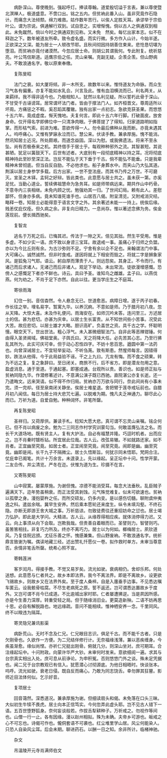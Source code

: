 <!-- { "loadSidebar": true } -->
　　病卧深山。尊使晚到。强起呼灯。捧读尊翰。道爱殷切溢于言表。兼以尊使暨北溟禅人。极道盛意。不啻口出。铭之五内。但贫衲此番入山。虽非究竟作石隐计。而痛念大法倾颓。绵力难救。姑作数年苦行。以俟人定胜天耳。承谬举于宗伯叶公。谓为宗说。俱通解行双到。试自思之。实增惭愧。倘以古人之俱通双到相此。未免蹴然。倘以今时之俱通双到见称。又未免　然矣。每忆出家本志。似不在释迦之下。数年被道友所牵。致令虚名盛。而实行微。多方作入山计。今始半遂。正欲深之又深。能为居士一人顿改节耶。且秋间彻因持胡善住柬来。悲怆恳切堪为堕泪。而贫衲亦竟付诸漠然。今忽应居士命。则胡公其谓我何。专此附复。统祈慈亮。叶公笃信斯道。适膺宗伯之任。灵山亲嘱。克副无疑。企羡企羡。但山野病夫。不敢浪通名字。敬以原柬奉缴。

　　复陈旻昭

　　法门之衰。如大厦将倾。非一木所支。故数年以来。惟恃道友为命脉。而众生习气各有偏重。亦复不能如水乳合。兴言及此。惟有血泪横流而已。利名两关。从来羁绊。我不得非适今也。乃极相知人。犹然以名利见疑。所以誓朽此骨于深山。不甘受千古诬谤耳。居常谓坏法门者。皆由于撑法门人。如齐桓晋文。尊周适所以坏周。方痛惩之不暇。奚忍蹈其覆辙。独有出家一点初志。急欲克获圣果。而悠悠十五六年。竟成虚度。惭天愧地。夫复何言。即此十五六年行脚。打破面皮。放舍身命。仅开得名字即佛位中一只清净肉眼。于佛菩提了了得知。归家道路明如指掌。而形枯气索。前进为难。意欲传得一人。勿令最后佛种从我而断。亦竟未遇其人。呜呼痛心。又惟有梦寐永泣而已。慧公来。伏读手教。兼承厚施。愧不能消。然讯知居士近况。所处颇艰。而道念益固。深以为慰。或我佛遗法。将来不至永坠。尚有否极泰来之机。其终借手于居士乎。每观种种邪外之流。其智甚短。其说甚陋。犹足以簧鼓天下。后世有述者。大底别有一段彻底精神以持之耳。况将彻底精神持此至妙至深正法。岂反不能弘于天下垂于千古。倘不能弘不能垂。只是我辈精神未曾彻底。但当自反自励。不必他求也。船子身葬水中。而夹山乃大弘其道。荆溪以居士身参学多载。后方出家。一世不登法座。而其书乃传之万世。不可磨灭。宣圣之木铎。孟轲之好辩。皆此类也。此意愿与居士共之。虽未获一第。亦奚足忧。当勤心道业。誓续佛祖慧命为急务耳。如是师带病远来。期共作山中朽骨。不意寺内三丧相继。未免内顾之忧。勉强劝其一归。了世间幻局。赖有此人。差慰鄙怀。但身亦多病。竟未知谁死谁手也。山居百八偈。附呈清览。又附戒消灾经。略释一卷。知居士必能得意于语言文字之外。其余著述未能一一持上。统俟后缘。贱恙仗庇仅痊。但久病之余。非复向日精力。一息尚存。惟以著述念佛为务。俟金莲现前。便长揖西驰矣。

　　复智龙

　　逃名于万死之后。已悔其迟。传法于一隙之天。倍见其拙。然生平受用。惟是多虚。不如少实一语。庶不致以身谤三宝耳。故退戒一事。虽痛心于归师之负盟。亦以为今比丘则有余。为古沙弥则不足。宁舍有余以企不足也。来翰谓法门中事。大可痛心。诚然诚然。但非时食戒。遂因将就上下相安而毁之。将就二字是狮象家风。是狐兔习气耶。语云。躬自厚而薄责于人。则远怨矣。其身正。不令而行。有诸己而后求诸人。无诸己而后非诸人。观足下举动。未出常流。徒欲漫增感慨。恐傍人之感慨足下者亦不鲜也。诗云。具曰予圣。谁知鸟之雌雄。孟子曰。以燕伐燕。何为劝之。不肖于足下亦然。自此以往。更当学庄生之不庭耳。

　　寄徐雨海

　　幻住一别。音信杳然。令人悬念无已。世道愈恶。病障日增。遂于丙子初春。作长往之举。埋名易字。暂寓九华。以养沉痾。不意如是师。乃于腊月初八夜。忽从天降。大惊大喜。未及作礼便问。雨海安在。如师沉吟未答。连问至三。方述居士的信。甚为悲切。亦甚为庆幸。以居士生长富贵。从不知世间些小苦事。况受此大苦。故应悲切。以居士雄才大略。胆识高旷。负盖世之资。具千古之学。怀聪明慢。眼空天下。世出世法。粗心浮气。未入甚微细智法门。自非此等恶辣钳锤。何由得入圣贤阃域。佛祖堂奥。子舆氏曰。天之将降大任。必先苦其心志。乃至行拂乱其所为。此实可庆可幸。但于动心忍性四字。不妨十思百思。遒圆中第一法药也。向曾深诫居士。不宜轻举妄动。不听刍荛。致有斯患。然惺师每言。因错得妙。跌法从他得。今于此局益验不诬。干之上九曰。亢龙有悔。而不食之硕果。转为不远之复。复之象辞曰。至日闭关。商旅不行。后不省方。即是潜龙勿用之意。盈虚消息。通于至道。于通起塞。即塞成通。台观所以贵。善识也。如是师正拟与贫衲同隐九华。作潜修著述计。不意满公演子既已西驰。直院湛公亦复长逝。还一乃遣晦文。远来哭请。似不得不作归局。贫衲亦万万欲与同行。奈此间尚有小事未完。须一完却。径至泉南闭关静坐。俟居士难星退。舍把臂于莲寺戒坛前也。自腊月初八闻信。每日为居士持大悲咒七遍。以脱难为期。愧凡夫乏神通力。聊尽此心而已。万祈为道。自爱自勉。种种阔怀。非笔所罄。

　　再复陈旻昭

　　圣祥归。又荷厚供。兼读手札。稔知大愿大悲。真可谓不忘灵山亲嘱。铭企何已。但不肖以病废之余。勉为二三同志作村学究训蒙勾当。何敢滥膺弘法之名。而长干大道场地。既有贤主人。复有大护法。自必有福慧并隆。巧逗时机者。出而应之。岂不肖秦时镀栎钻。所宜居此位哉。古人云。改弦易辙。不如就路还家。如不肖者。正宜幽至究竟。如居士者。正宜闹至究竟。闹至究竟。闹即是幽。幽至究竟。幽即是闹。长干九子不隔微尘。居士久悟斯旨。何犹示同未悟耶。梵网合注。仗庇幸已阁笔。共计十万余言。未遑录上。先以缘起。呈正坛中十问。性学开蒙。二友合传。并尘清览。严冬在迩。伏惟为道为生。珍摄不在言。

　　又寄陈旻昭

　　山中寂寞。屡蒙厚施。为谢但愧。凉德不能消受耳。每念大法垂秋。乱臣贼子遍满天下。迩年势虽稍衰。而正法受其剥蚀。元气殊觉难复。似未可欲速也。贫衲以孤孽之身。漫抱婴杵之任。而所交硕友。仍多内变。是以感伤切髓。聊附虞仲夷逸之科。遣兹余喘。冀早生安养。然后乘本愿轮还来度生。纵令未填沟壑。不终石隐。亦断无即游王舍大城之事。万祈慈谅。勿致徒费往还重招妨命之愆也。居士竭力弘护。即此是大学问。大精进。古人云。从缘荐得相应疾。就体消停得力迟。又云。向上事须从向下会取。岂欺我哉。但贵善自着眼而已。圣譬则力。智譬则巧。虽筈筈相拄。非复巧力所及。终亦不离巧力。居士以为何如。榔梅居士。夙钦道风。乃复佳贶远颁。尤征乐善之怀。愧感兼集。但山野废衲。不敢浪通名字。统祈鼎言致谢为嘱。偶读地藏三经。述出赞礼忏愿仪一卷。拟作救时单方。未审当尊意否。余情非笔舌所罄。统希心照不宣。

　　寄韩莲洲

　　客岁闰月。得接手教。不觉又易岁矣。流光如驶。衰病相仍。舍却乐邦。何处送想。此意愿与仁者共之。故乡本即法界。我今不离法界。即是不离故乡。设更欲飞锡故乡。则故乡又在法界外矣。至于度人桑梓。自是入廛垂手边事。不见悉达嘱车匿云。设我骸骨枯腐。不尽生老病死之原。誓不返还。岂可谓悉达置故乡于度外。又岂可谓不肖今已成道。不比逾城出家时耶。仁者屡遭拂逆。当是夙因所感。亦是今生善力深厚。转重受轻之局。但于随缘消旧业。更莫造新殃。二语不妨再思十思。必自有解脱路也。地远缘疏。音问不能相续。惟神栖安养一念。千里同风。终不以暌违为隔耳。

　　寄灵隐兄兼讯影渠

　　病卧荒山。无时不念及仁兄。仁兄眼目志识。俱足千古。而不能千古者。只是欠刚骨也。久欲作一方便。为二兄结伴修行计。无奈福缘浅薄。兼以恶疾缠身。今疾虽渐愈。缘似尚悭。亦祈仁兄挺出刚骨。俯就几分。则深山坐对。庶可期耳。合注缘起坛中。十问附政。向蒙许华严大钞。未审何时发来。意欲细阅一遍。求其与台宗真实相出入处。庶可息从前诤论。为申积冤。否则悠悠门外之谈。殊未足凭据也。闻二兄于台宗教观已有信入。犹愿潜心讨彻源底。为他日相晤时。快谈张本。呜呼。流光如驶。衰老日侵。既自反而痛心。乃敢为同志饶舌。幸勿罪其狂瞽。影师近目法体何似。乞示好音。

　　复项居士

　　回音蔼然。深悉道况。兼承厚施为谢。但细读扇头和偈。未免落在口头三昧。大似初生牛犊不畏虎。居士向本正信笃实。今何忽弄此虚头耶。岂不见古人错下一语。五百世堕野狐身。奈何妄谈般若。作拔舌犁耕种子。万祈戒之。勿视作等间也。山僧一行一止。各有因缘。漫以赵州相拟。殊为未确。夫帝乡可游也。皈戒之心不可忘也。诗偈可作也。儱侗套语不可袭也。红尘堆里学山居。风尘何能染人。只恐人自染风尘耳。后会未期。聊进药石。以酬一日之知。余非所计。临楮神驰。

　　杂文

　　吊温陵开元寺肖满师伯文

